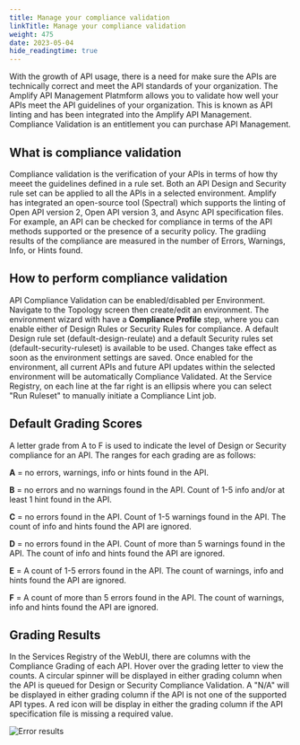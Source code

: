 ```yaml
---
title: Manage your compliance validation
linkTitle: Manage your compliance validation
weight: 475
date: 2023-05-04
hide_readingtime: true
---
```


With the growth of API usage, there is a need for make sure the APIs are technically correct and meet the API standards of your organization. 
The Amplify API Management Platmform allows you to validate how well your APIs meet the API guidelines of your organization.   This is known as API linting and has been integrated into the Amplify API Management.  Compliance Validation is an entitlement you can purchase API Management.  

## What is compliance validation

Compliance validation is the verification of your APIs in terms of how thy meeet the guidelines defined in a rule set.  Both an API Design and Security rule set can be applied to all the APIs in a selected environment.  Amplify has integrated an open-source tool (Spectral) which supports the linting of Open API version 2, Open API version 3, and Async API specification files.
For example, an API can be checked for compliance in terms of the API methods supported or the presence of a security policy.  The gradiing results of the compliance are measured in the number of Errors, Warnings, Info, or Hints found.

## How to perform compliance validation

API Compliance Validation can be enabled/disabled per Environment.   Navigate to the Topology screen then create/edit an environment.   The environment wizard with have a **Compliance Profile** step, where you can enable either of Design Rules or Security Rules for compliance.   A default Design rule set (default-design-reulate) and a default Security rules set (default-security-ruleset) is available to be used.  Changes take effect as soon as the environment settings are saved.
Once enabled for the environment, all current APIs and future API updates within the selected environment will be automatically Compliance Validated.
At the Service Registry, on each line at the far right is an ellipsis where you can select "Run Ruleset" to manually initiate a Compliance Lint job.

## Default Grading Scores

A letter grade from A to F is used to indicate the level of Design or Security compliance for an API.   The ranges for each grading are as follows:

**A** = no errors, warnings, info or hints found in the API.

**B** = no errors and no warnings found in the API.  Count of 1-5 info and/or at least 1 hint found in the API.

**C** = no errors found in the API.   Count of 1-5 warnings found in the API.   The count of info and hints found the API are ignored.

**D** = no errors found in the API.   Count of more than 5 warnings found in the API.   The count of info and hints found the API are ignored.

**E** = A count of 1-5 errors found in the API.  The count of warnings, info and hints found the API are ignored.

**F** = A count of more than 5 errors found in the API.  The count of warnings, info and hints found the API are ignored.

## Grading Results

In the Services Registry of the WebUI, there are columns with the Compliance Grading of each API.   Hover over the grading letter to view the counts.
A circular spinner will be displayed in either grading column when the API is queued for Design or Security Compliance Validation.
A "N/A" will be displayed in either grading column if the API is not one of the supported API types. 
A red icon will be display in either the grading column if the API specification file is missing a required value.

![Error results](/Images/compliance/error_results.png)

